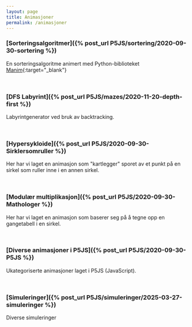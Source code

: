 ```yaml
---
layout: page
title: Animasjoner
permalink: /animasjoner
---
```


### [Sorteringsalgoritmer]({% post_url P5JS/sortering/2020-09-30-sortering %})

En sorteringsalgoritme animert med Python-biblioteket [Manim](https://www.manim.community/){:target="_blank"}

<br>

### [DFS Labyrint]({% post_url P5JS/mazes/2020-11-20-depth-first %})
Labyrintgenerator ved bruk av backtracking.

<br>

### [Hypersykloide]({% post_url P5JS/2020-09-30-Sirklersomruller %})
Her har vi laget en animasjon som "kartlegger" sporet av et punkt på en sirkel som ruller inne i en annen sirkel.

<br>


### [Modulær multiplikasjon]({% post_url P5JS/2020-09-30-Mathologer %}) 
Her har vi laget en animasjon som baserer seg på å tegne opp en gangetabell i en sirkel.

<br>

### [Diverse animasjoner i P5JS]({% post_url P5JS/2020-09-30-P5JS %})
Ukategoriserte animasjoner laget i P5JS (JavaScript).

<br>

### [Simuleringer]({% post_url P5JS/simuleringer/2025-03-27-simuleringer %})
Diverse simuleringer

<br>